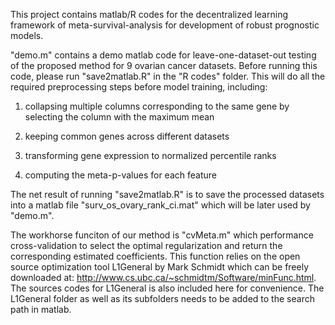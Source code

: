 This project contains matlab/R codes for the decentralized learning framework of meta-survival-analysis for development of robust prognostic models. 

"demo.m" contains a demo matlab code for leave-one-dataset-out testing of the proposed method for 9 ovarian cancer datasets. Before running this code, please run "save2matlab.R" in the "R codes" folder. This will do all the required preprocessing steps before model training, including:

1) collapsing multiple columns corresponding to the same gene by selecting the column with the maximum mean

2) keeping common genes across different datasets

3) transforming gene expression to normalized percentile ranks

4) computing the meta-p-values for each feature

The net result of running "save2matlab.R" is to save the processed datasets into a matlab file "surv_os_ovary_rank_ci.mat" which will be later used by "demo.m".

The workhorse funciton of our method is "cvMeta.m" which performance cross-validation to select the optimal regularization and return the corresponding estimated coefficients. This function relies on the open source optimization tool L1General by Mark Schmidt which can be freely downloaded at: http://www.cs.ubc.ca/~schmidtm/Software/minFunc.html. The sources codes for L1General is also included here for convenience. The L1General folder as well as its subfolders needs to be added to the search path in matlab. 

